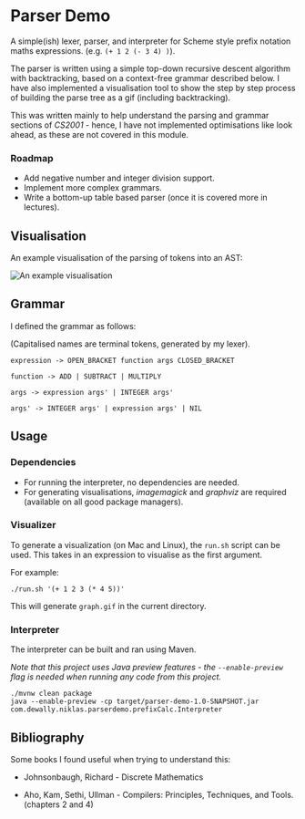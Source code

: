 # Parser Demo

A simple(ish) lexer, parser, and interpreter for Scheme style prefix notation maths expressions.
(e.g. `(+ 1 2 (- 3 4) )`).

The parser is written using a simple top-down recursive descent algorithm with backtracking, based on a context-free grammar described below.
I have also implemented a visualisation tool to show the step by step process of building the parse tree as a gif (including backtracking).


This was written mainly to help understand the parsing and grammar sections of *CS2001* - hence, I have not implemented optimisations like look ahead, as these are not covered in this module.

### Roadmap
- Add negative number and integer division support.
- Implement more complex grammars.
- Write a bottom-up table based parser (once it is covered more in lectures).

## Visualisation
An example visualisation of the parsing of tokens into an AST:

![An example visualisation](example.gif)

## Grammar

I defined the grammar as follows:

(Capitalised names are terminal tokens, generated by my lexer).

```
expression -> OPEN_BRACKET function args CLOSED_BRACKET

function -> ADD | SUBTRACT | MULTIPLY

args -> expression args' | INTEGER args'

args' -> INTEGER args' | expression args' | NIL 
```

## Usage

### Dependencies
 - For running the interpreter, no dependencies are needed.
 - For generating visualisations, *imagemagick* and *graphviz* are required (available on all good package managers).

### Visualizer

To generate a visualization (on Mac and Linux), the `run.sh` script can be used.
This takes in an expression to visualise as the first argument.

For example: 

```shell
./run.sh '(+ 1 2 3 (* 4 5))'
```
This will generate `graph.gif` in the current directory.

### Interpreter
The interpreter can be built and ran using Maven.

*Note that this project uses Java preview features - the `--enable-preview` flag is needed when running any code from this project.*

```shell
./mvnw clean package
java --enable-preview -cp target/parser-demo-1.0-SNAPSHOT.jar com.dewally.niklas.parserdemo.prefixCalc.Interpreter
```

## Bibliography

Some books I found useful when trying to understand this:

- Johnsonbaugh, Richard - Discrete Mathematics
 
- Aho, Kam, Sethi, Ullman - Compilers: Principles, Techniques, and Tools. (chapters 2 and 4)